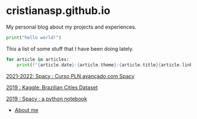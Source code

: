 # cristianasp.github.io

My personal blog about my projects and experiences.

```python
print("hello world!")
```

This a list of some stuff that I have been doing lately.

```python
for article in articles:
    print(f"{article.date}:{article.theme}:{article.title}{article.link}")
```

[2021-2022: Spacy : Curso PLN avançado com Spacy](spacy-course)

[2019 : Kaggle: Brazilian Cities Dataset ](dataset-brazilian-cities)

[2019 : Spacy : a python notebook](spacy-notebook)


- [About me](about-me)

